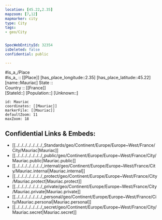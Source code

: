 ```yaml
---
location: [45.22,2.35] 
mapzoom: [7,12] 
mapmarker: city 
type: City
tags:
- geo/City


SpocWebEntityId: 32354
isDeleted: false
confidential: public

---
```

#is_a_/Place  
#is_a_ :: [[Place]] 
[has_place_longitude::2.35] 
[has_place_latitude::45.22] 
[name::Mauriac] 
State ::  
Country :: [[France]]  
[StateId::] 
[Population::] 
[Unknown::] 


```leaflet
id: Mauriac
coordinates: [[Mauriac]] 
markerFile: [[Mauriac]] 
defaultZoom: 11 
maxZoom: 18
```


## Confidential Links & Embeds: 
- [[../../../../../../../_Standards/geo/Continent/Europe/Europe~West/France/City/Mauriac|Mauriac]] 
- [[../../../../../../../_public/geo/Continent/Europe/Europe~West/France/City/Mauriac.public|Mauriac.public]] 
- [[../../../../../../../_internal/geo/Continent/Europe/Europe~West/France/City/Mauriac.internal|Mauriac.internal]] 
- [[../../../../../../../_protect/geo/Continent/Europe/Europe~West/France/City/Mauriac.protect|Mauriac.protect]] 
- [[../../../../../../../_private/geo/Continent/Europe/Europe~West/France/City/Mauriac.private|Mauriac.private]] 
- [[../../../../../../../_personal/geo/Continent/Europe/Europe~West/France/City/Mauriac.personal|Mauriac.personal]] 
- [[../../../../../../../_secret/geo/Continent/Europe/Europe~West/France/City/Mauriac.secret|Mauriac.secret]] 
